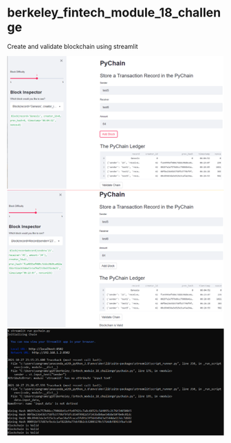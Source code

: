 # berkeley_fintech_module_18_challenge
Create and validate blockchain using streamlit

![Screenshot 1](Images/screen_shot_1.png)
![Screenshot 2](Images/screen_shot_2.png)
![Screenshot 3](Images/screen_shot_3.png)
